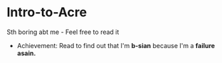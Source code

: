 # Intro-to-Acre
Sth boring abt me - Feel free to read it
- Achievement: Read to find out that I'm **b-sian** because I'm a **failure asain.**
